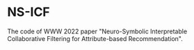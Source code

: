 # NS-ICF
The code of WWW 2022 paper "Neuro-Symbolic Interpretable Collaborative Filtering for Attribute-based Recommendation".
